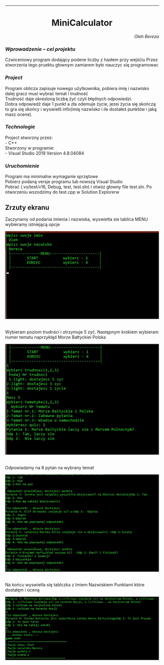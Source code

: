 <hr>
<h1 align="center">
  <b>MiniCalculator</b>
</h1>
<i>
<p align="right">
  Oleh Bereza
</p>
</i>

<h3>
  <i>
  Wprowadzenie – cel projektu
  </i>
</h3>
Czwiceniowy program dodający podene liczby z hasłem przy wejśćiu
Przez stworzenia tego pruektu głownym zamiarem było nauczyc się programowac
<br>

<h3>
  <i>
  Project
  </i>
</h3>
Program oblicza zapisuje nowego użytkownika, pobiera imię i nazwisko dalej gracz musi wybrać temat i trudność<br>
Trudność daje okresloną liczbę żyć czyli błędnych odpowiedzi.<br>
Dobra odpowiedż daje 1 punkt a zła odemuje życie, jezei życia się skończą to gra się skońcy i wyswietli info(imię nazwisko i ile dostałeś punktów i jaką masz ocene).

<br>

<h3>
  <i>
  Technologie
  </i>
</h3>
Project stworzny przez:
<br>
- C++
<br>
Stworzony w programie:
<br>
- Visual Studio 2019 Version 4.8.04084

<h3>
  <i>
  Uruchomienie
  </i>
</h3>
Program ma minimalne wymaganie sprzętowe<br>
Pobierz podaną versje programu lub nowszą Visual Studio<br>
Pobrać (.vs/test/v16, Debug, test, test.sln) i otwóz głowny file test.sln. Po otworzeniu wszodzimy do test.cpp w Solution Explorerw


<h2>
  Zrzuty ekranu
</h2>
Zaczynamy od podania imienia i nazwiska, wyswietla sie tablica MENU wybieramy istniejącą opcje

![alt tag](https://github.com/OlehBereza/quizGame/blob/main/screenquiz/Screenshot_1.jpg?raw=true)

<br>
Wybieram poziom trudnści i otrzymuje 5 zyć. Następnym krokiem wybieram numer tematu naprzykłąd Morze Bałtyckiei Polska 

![alt tag](https://github.com/OlehBereza/quizGame/blob/main/screenquiz/Screenshot_2.jpg?raw=true)

<br>
Odpowiadamy na 8 pytan na wybrany temat

![alt tag](https://github.com/OlehBereza/quizGame/blob/main/screenquiz/Screenshot_3.jpg?raw=true)

<br>
Na końcu wyswietla się tablczka z Imiem Nazwiskiem Punktami które dostałęm i oceną

![alt tag](https://github.com/OlehBereza/quizGame/blob/main/screenquiz/Screenshot_4.jpg?raw=true)

